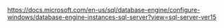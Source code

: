 https://docs.microsoft.com/en-us/sql/database-engine/configure-windows/database-engine-instances-sql-server?view=sql-server-ver15